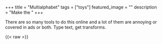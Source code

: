 +++
title =  "Multialphabet"
tags = ["toys"]
featured_image = ""
description = "Make the "
+++

There are so many tools to do this online and a lot of them are annoying or covered in ads or both. Type text, get transforms.

{{< raw >}}
    <script>
      const randomChoice = (array) =>
        array[Math.floor(Math.random() * array.length)];

      const plainAlphabetMapping = (...alphabetString) => {
        return (mappingString) =>
          [
            ...(mappingString.length === 0
              ? randomChoice([
                  "We hold these truths to be self-evident, that all men are created equal, that they are endowed by their Creator with certain unalienable Rights, that among these are Life, Liberty and the pursuit of Happiness.",
                  "Whereas recognition of the inherent dignity and of the equal and inalienable rights of all members of the human family is the foundation of freedom, justice and peace in the world,",
                  "Space: the final frontier. These are the voyages of the starship Enterprise. Its continuing mission: to explore strange new worlds, to seek out new life and new civilizations, to boldly go where no man has gone before",
                  `So, I want you to get up now. I want all of you to get up out of your chairs. I want you to get up right now and go to the window, open it, and stick your head out and yell, "I'm as mad as hell, and I'm not going to take this anymore!!"`,
                  "Hello from the children of planet Earth.",
                  `I know how hard it is down in Chino
I know how you struggle just to get by
I know they got farm fresh eggs down in Chino
And tract homes reasonably priced`,
                ])
              : mappingString),
          ]
            .map((letter, i) => {
              const charCode = letter.charCodeAt(0);
              if (charCode >= 65 && charCode <= 91) {
                return alphabetString[charCode - 65] ?? letter;
              }
              if (charCode >= 97 && charCode <= 123) {
                return alphabetString[charCode - 97 + 26] ?? letter;
              }

              return letter;
            })
            .join("");
      };

      const translators = {
        Bold: plainAlphabetMapping(
          "𝐀",
          "𝐁",
          "𝐂",
          "𝐃",
          "𝐄",
          "𝐅",
          "𝐆",
          "𝐇",
          "𝐈",
          "𝐉",
          "𝐊",
          "𝐋",
          "𝐌",
          "𝐍",
          "𝐎",
          "𝐏",
          "𝐐",
          "𝐑",
          "𝐒",
          "𝐓",
          "𝐔",
          "𝐕",
          "𝐖",
          "𝐗",
          "𝐘",
          "𝐙",
          "𝐚",
          "𝐛",
          "𝐜",
          "𝐝",
          "𝐞",
          "𝐟",
          "𝐠",
          "𝐡",
          "𝐢",
          "𝐣",
          "𝐤",
          "𝐥",
          "𝐦",
          "𝐧",
          "𝐨",
          "𝐩",
          "𝐪",
          "𝐫",
          "𝐬",
          "𝐭",
          "𝐮",
          "𝐯",
          "𝐰",
          "𝐱",
          "𝐲",
          "𝐳"
        ),
        Italic: plainAlphabetMapping(
          "𝐴",
          "𝐵",
          "𝐶",
          "𝐷",
          "𝐸",
          "𝐹",
          "𝐺",
          "𝐻",
          "𝐼",
          "𝐽",
          "𝐾",
          "𝐿",
          "𝑀",
          "𝑁",
          "𝑂",
          "𝑃",
          "𝑄",
          "𝑅",
          "𝑆",
          "𝑇",
          "𝑈",
          "𝑉",
          "𝑊",
          "𝑋",
          "𝑌",
          "𝑍",
          "𝑎",
          "𝑏",
          "𝑐",
          "𝑑",
          "𝑒",
          "𝑓",
          "𝑔",
          "𝒉",
          "𝑖",
          "𝑗",
          "𝑘",
          "𝑙",
          "𝑚",
          "𝑛",
          "𝑜",
          "𝑝",
          "𝑞",
          "𝑟",
          "𝑠",
          "𝑡",
          "𝑢",
          "𝑣",
          "𝑤",
          "𝑥",
          "𝑦",
          "𝑧"
        ),
        "Bold Italic": plainAlphabetMapping(
          "𝑨",
          "𝑩",
          "𝑪",
          "𝑫",
          "𝑬",
          "𝑭",
          "𝑮",
          "𝑯",
          "𝑰",
          "𝑱",
          "𝑲",
          "𝑳",
          "𝑴",
          "𝑵",
          "𝑶",
          "𝑷",
          "𝑸",
          "𝑹",
          "𝑺",
          "𝑻",
          "𝑼",
          "𝑽",
          "𝑾",
          "𝑿",
          "𝒀",
          "𝒁",
          "𝒂",
          "𝒃",
          "𝒄",
          "𝒅",
          "𝒆",
          "𝒇",
          "𝒈",
          "𝒉",
          "𝒊",
          "𝒋",
          "𝒌",
          "𝒍",
          "𝒎",
          "𝒏",
          "𝒐",
          "𝒑",
          "𝒒",
          "𝒓",
          "𝒔",
          "𝒕",
          "𝒖",
          "𝒗",
          "𝒘",
          "𝒙",
          "𝒚",
          "𝒛"
        ),
        "Italic Cursive": plainAlphabetMapping(
          "𝒜",
          "𝓑",
          "𝒞",
          "𝒟",
          "𝓔",
          "𝓕",
          "𝒢",
          "𝓗",
          "I",
          "𝓘",
          "𝒥",
          "𝒦",
          "𝓛",
          "𝓜",
          "𝒩",
          "𝒪",
          "𝒫",
          "𝒬",
          "𝒮",
          "𝒯",
          "𝒰",
          "𝒱",
          "𝒲",
          "𝒳",
          "𝒴",
          "𝒵",
          "𝒶",
          "𝒷",
          "𝒸",
          "𝒹",
          "𝓮",
          "𝒻",
          "𝓰",
          "𝒽",
          "𝒾",
          "𝒿",
          "𝓀",
          "𝓁",
          "𝓂",
          "𝓃",
          "𝓸",
          "𝓅",
          "𝓆",
          "𝓇",
          "𝓈",
          "𝓉",
          "𝓊",
          "𝓋",
          "𝓌",
          "𝓍",
          "𝓎",
          "𝓏"
        ),
        "Bold Italic Cursive": plainAlphabetMapping(
          "𝓐",
          "𝓑",
          "𝓒",
          "𝓓",
          "𝓔",
          "𝓕",
          "𝓖",
          "𝓗",
          "𝓘",
          "𝓙",
          "𝓚",
          "𝓛",
          "𝓜",
          "𝓝",
          "𝓞",
          "𝓟",
          "𝓠",
          "𝓡",
          "𝓢",
          "𝓣",
          "𝓤",
          "𝓥",
          "𝓦",
          "𝓧",
          "𝓨",
          "𝓩",
          "𝓪",
          "𝓫",
          "𝓬",
          "𝓭",
          "𝓮",
          "𝓯",
          "𝓰",
          "𝓱",
          "𝓲",
          "𝓳",
          "𝓴",
          "𝓵",
          "𝓶",
          "𝓷",
          "𝓸",
          "𝓹",
          "𝓺",
          "𝓻",
          "𝓼",
          "𝓽",
          "𝓾",
          "𝓿",
          "𝔀",
          "𝔁",
          "𝔂",
          "𝔃"
        ),
        Fraktur: plainAlphabetMapping(
          "𝔄",
          "𝔅",
          "𝕮",
          "𝔇",
          "𝔈",
          "𝔉",
          "𝔊",
          "𝕳",
          "𝕴",
          "𝔍",
          "𝔎",
          "𝔏",
          "𝔐",
          "𝔑",
          "𝔒",
          "𝔓",
          "𝔔",
          "𝕽",
          "𝔖",
          "𝔗",
          "𝔘",
          "𝔙",
          "𝔚",
          "𝔛",
          "𝔜",
          "Z",
          "𝔞",
          "𝔟",
          "𝔠",
          "𝔡",
          "𝔢",
          "𝔣",
          "𝔤",
          "𝔥",
          "𝔦",
          "𝔧",
          "𝔨",
          "𝔩",
          "𝔪",
          "𝔫",
          "𝔬",
          "𝔭",
          "𝔮",
          "𝔯",
          "𝔰",
          "𝔱",
          "𝔲",
          "𝔳",
          "𝔴",
          "𝔵",
          "𝔶",
          "𝔷"
        ),
        "Bold Fraktur": plainAlphabetMapping(
          "𝕬",
          "𝕭",
          "𝕮",
          "𝕯",
          "𝕰",
          "𝕱",
          "𝕲",
          "𝕳",
          "𝕴",
          "𝕵",
          "𝕶",
          "𝕷",
          "𝕸",
          "𝕹",
          "𝕺",
          "𝕻",
          "𝕼",
          "𝕽",
          "𝕾",
          "𝕿",
          "𝖀",
          "𝖁",
          "𝖂",
          "𝖃",
          "𝖄",
          "𝖅",
          "𝖆",
          "𝖇",
          "𝖈",
          "𝖉",
          "𝖊",
          "𝖋",
          "𝖌",
          "𝖍",
          "𝖎",
          "𝖏",
          "𝖐",
          "𝖑",
          "𝖒",
          "𝖓",
          "𝖔",
          "𝖕",
          "𝖖",
          "𝖗",
          "𝖘",
          "𝖙",
          "𝖚",
          "𝖛",
          "𝖜",
          "𝖝",
          "𝖞",
          "𝖟"
        ),
        Draftsman: plainAlphabetMapping(
          "𝔸",
          "𝔹",
          "C",
          "𝔻",
          "𝔼",
          "𝔽",
          "𝔾",
          "H",
          "𝕀",
          "𝕁",
          "𝕂",
          "𝕃",
          "𝕄",
          "N",
          "𝕆",
          "P",
          "Q",
          "R",
          "𝕊",
          "𝕋",
          "𝕌",
          "𝕍",
          "𝕎",
          "𝕏",
          "𝕐",
          "Z",
          "𝕒",
          "𝕓",
          "𝕔",
          "𝕕",
          "𝕖",
          "𝕗",
          "𝕘",
          "𝕙",
          "𝕚",
          "𝕛",
          "𝕜",
          "𝕝",
          "𝕞",
          "𝕟",
          "𝕠",
          "𝕡",
          "𝕢",
          "𝕣",
          "𝕤",
          "𝕥",
          "𝕦",
          "𝕧",
          "𝕨",
          "𝕩",
          "𝕪",
          "𝕫"
        ),
        Wide: plainAlphabetMapping(
          "𝖠",
          "𝖡",
          "𝖢",
          "𝖣",
          "𝖤",
          "𝖥",
          "𝖦",
          "𝖧",
          "𝖨",
          "𝖩",
          "𝖪",
          "𝖫",
          "𝖬",
          "𝖭",
          "𝖮",
          "𝖯",
          "𝖰",
          "𝖱",
          "𝖲",
          "𝖳",
          "𝖴",
          "𝖵",
          "𝖶",
          "𝖷",
          "𝖸",
          "𝖹",
          "𝖺",
          "𝖻",
          "𝖼",
          "𝖽",
          "𝖾",
          "𝖿",
          "𝗀",
          "𝗁",
          "𝗂",
          "𝗃",
          "𝗄",
          "𝗅",
          "𝗆",
          "𝗇",
          "𝗈",
          "𝗉",
          "𝗊",
          "𝗋",
          "𝗌",
          "𝗍",
          "𝗎",
          "𝗏",
          "𝗐",
          "𝗑",
          "𝗒",
          "𝗓"
        ),
        "Bold Wide": plainAlphabetMapping(
          "𝗔",
          "𝗕",
          "𝗖",
          "𝗗",
          "𝗘",
          "𝗙",
          "𝗚",
          "𝗛",
          "𝗜",
          "𝗝",
          "𝗞",
          "𝗟",
          "𝗠",
          "𝗡",
          "𝗢",
          "𝗣",
          "𝗤",
          "𝗥",
          "𝗦",
          "𝗧",
          "𝗨",
          "𝗩",
          "𝗪",
          "𝗫",
          "𝗬",
          "𝗭",
          "𝗮",
          "𝗯",
          "𝗰",
          "𝗱",
          "𝗲",
          "𝗳",
          "𝗴",
          "𝗵",
          "𝗶",
          "𝗷",
          "𝗸",
          "𝗹",
          "𝗺",
          "𝗻",
          "𝗼",
          "𝗽",
          "𝗾",
          "𝗿",
          "𝘀",
          "𝘁",
          "𝘂",
          "𝘃",
          "𝘄",
          "𝘅",
          "𝘆",
          "𝘇"
        ),
        "Wide Italic": plainAlphabetMapping(
          "𝘈",
          "𝘉",
          "𝘊",
          "𝘋",
          "𝘌",
          "𝘍",
          "𝘎",
          "𝘏",
          "𝘐",
          "𝘑",
          "𝘒",
          "𝘓",
          "𝘔",
          "𝘕",
          "𝘖",
          "𝘗",
          "𝘘",
          "𝘙",
          "𝘚",
          "𝘛",
          "𝘜",
          "𝘝",
          "𝘞",
          "𝘟",
          "𝘠",
          "𝘡",
          "𝘢",
          "𝘣",
          "𝘤",
          "𝘥",
          "𝘦",
          "𝘧",
          "𝘨",
          "𝘩",
          "𝘪",
          "𝘫",
          "𝘬",
          "𝘭",
          "𝘮",
          "𝘯",
          "𝘰",
          "𝘱",
          "𝘲",
          "𝘳",
          "𝘴",
          "𝘵",
          "𝘶",
          "𝘷",
          "𝘸",
          "𝘹",
          "𝘺",
          "𝘻"
        ),
        "Bold Wide Italic": plainAlphabetMapping(
          "𝘼",
          "𝘽",
          "𝘾",
          "𝘿",
          "𝙀",
          "𝙁",
          "𝙂",
          "𝙃",
          "𝙄",
          "𝙅",
          "𝙆",
          "𝙇",
          "𝙈",
          "𝙉",
          "𝙊",
          "𝙋",
          "𝙌",
          "𝙍",
          "𝙎",
          "𝙏",
          "𝙐",
          "𝙑",
          "𝙒",
          "𝙓",
          "𝙔",
          "𝙕",
          "𝙖",
          "𝙗",
          "𝙘",
          "𝙙",
          "𝙚",
          "𝙛",
          "𝙜",
          "𝙝",
          "𝙞",
          "𝙟",
          "𝙠",
          "𝙡",
          "𝙢",
          "𝙣",
          "𝙤",
          "𝙥",
          "𝙦",
          "𝙧",
          "𝙨",
          "𝙩",
          "𝙪",
          "𝙫",
          "𝙬",
          "𝙭",
          "𝙮",
          "𝙯"
        ),
        Typewriter: plainAlphabetMapping(
          "𝙰",
          "𝙱",
          "𝙲",
          "𝙳",
          "𝙴",
          "𝙵",
          "𝙶",
          "𝙷",
          "𝙸",
          "𝙹",
          "𝙺",
          "𝙻",
          "𝙼",
          "𝙽",
          "𝙾",
          "𝙿",
          "𝚀",
          "𝚁",
          "𝚂",
          "𝚃",
          "𝚄",
          "𝚅",
          "𝚆",
          "𝚇",
          "𝚈",
          "𝚉",
          "𝚊",
          "𝚋",
          "𝚌",
          "𝚍",
          "𝚎",
          "𝚏",
          "𝚐",
          "𝚑",
          "𝚒",
          "𝚓",
          "𝚔",
          "𝚕",
          "𝚖",
          "𝚗",
          "𝚘",
          "𝚙",
          "𝚚",
          "𝚛",
          "𝚜",
          "𝚝",
          "𝚞",
          "𝚟",
          "𝚠",
          "𝚡",
          "𝚢",
          "𝚣"
        ),
        Doublewide: plainAlphabetMapping(
          "Ａ",
          "Ｂ",
          "Ｃ",
          "Ｄ",
          "Ｅ",
          "Ｆ",
          "Ｇ",
          "Ｈ",
          "Ｉ",
          "Ｊ",
          "Ｋ",
          "Ｌ",
          "Ｍ",
          "Ｎ",
          "Ｏ",
          "Ｐ",
          "Ｑ",
          "Ｒ",
          "Ｓ",
          "Ｔ",
          "Ｕ",
          "Ｖ",
          "Ｗ",
          "Ｘ",
          "Ｙ",
          "Ｚ",
          "ａ",
          "ｂ",
          "ｃ",
          "ｄ",
          "ｅ",
          "ｆ",
          "ｇ",
          "ｈ",
          "ｉ",
          "ｊ",
          "ｋ",
          "ｌ",
          "ｍ",
          "ｎ",
          "ｏ",
          "ｐ",
          "ｑ",
          "ｒ",
          "ｓ",
          "ｔ",
          "ｕ",
          "ｖ",
          "ｗ",
          "ｘ",
          "ｙ",
          "ｚ"
        ),
      };

      const activeTranslations = [];

      const debounce = (func, delay) => {
        let timeoutId;

        return function (...args) {
          clearTimeout(timeoutId);

          timeoutId = setTimeout(() => {
            func.apply(this, args);
          }, delay);
        };
      };

      const inputTextHasChanged = () => {
        const t = document.getElementById("multi-alphabet-input");
        const text = t.innerText;

        if (!!text && activeTranslations.length === 0) {
          addToListOfActiveTranslations(randomChoice(Object.keys(translators)));
        }

        activeTranslations.forEach((display) => {
          display.update(text);
        });
      };

      const updateSelectedTranslationItemsInList = () => {
        namesUsed = new Set(activeTranslations.map((b) => b.name));

        const selectElt = document.getElementById("multi-alphabet-selector");
        [...selectElt.querySelectorAll("option")].forEach((e) => {
          e.disabled = namesUsed.has(e.value);
        });
        inputTextHasChanged();
      };

      const addToListOfActiveTranslations = (name) => {
        const template = document.getElementById("translation-item-template");
        const resultElt = document.getElementById("multi-alphabet-results");

        const translationElt = document.importNode(
          template.content,
          true
        ).firstElementChild;
        resultElt.appendChild(translationElt);

        translationElt.querySelector(
          ".name"
        ).innerText = `${name} (${translators[name](name)})`;

        const translationTextelt = translationElt.querySelector(".translation");
        const copyButton = translationElt.querySelector(".copy-button");
        const deleteButton = translationElt.querySelector(".remove-button");

        copyButton.addEventListener("click", (e) => {
          navigator.clipboard.writeText(translationTextelt.innerText);
        });

        deleteButton.addEventListener("click", (e) => {
          const idx = activeTranslations.indexOf((e) => e.name === name);
          if (idx >= 0) {
            activeTranslations.pop(idx);
            resultElt.removeChild(translationElt);
            updateSelectedTranslationItemsInList();
          }
        });

        activeTranslations.push({
          name: name,
          update: (text) => {
            const translationBlank = text.trim().length === 0;
            copyButton.disabled = translationBlank;

            translationTextelt.innerText = translators[name](text);
          },
        });
        updateSelectedTranslationItemsInList();
      };

      const startupAndBindElements = () => {
        const selectElt = document.getElementById("multi-alphabet-selector");
        selectElt.addEventListener("change", (e) => {
          addToListOfActiveTranslations(e.target.value);
          selectElt.value = "";
        });

        Object.entries(translators).forEach(([name, translator]) => {
          const option = document.createElement("option");
          option.value = name;
          option.textContent = `${name} (${translator(name)})`;

          selectElt.appendChild(option);
        });

        const inputElt = document.getElementById("multi-alphabet-input");
        inputElt.addEventListener("input", debounce(inputTextHasChanged, 150));
      };

      document.addEventListener("DOMContentLoaded", startupAndBindElements);
    </script>
    <style type="text/css">
      div.multi-alphabet-input-area {
        border: 1px solid rgba(0, 0, 0, 0.125);
        border-radius: 4px;
        padding: 4px;
        font-size: larger;

        &:empty::before {
          content: "Type your dumb words here";
          opacity: 0.75;
          font-style: italic;
        }

        margin-bottom: 1em;
      }

      div.translation-item {
        border: 1px solid rgba(0, 0, 0, 0.125);
        border-radius: 4px;
      }

      div.translation-text {
        padding: 4px;
        white-space: pre-wrap;
        padding: 4px;
        font-size: larger;
      }

      div.translation-header {
        background-color: rgba(0, 0, 0, 0.075);
        padding: 2px;
        user-select: none;
        display: flex;
        flex-direction: row;

        .translator-name {
          text-align: center;
        }

        & > * {
          flex-grow: 1;
          align-items: center;
        }

        .copy-button,
        .remove-button {
          flex-grow: 0;
        }
      }

      div.multi-alphabet-add-another {
        select {
          font-size: large;
          font-weight: bold;
        }

        margin-top: 4px;
        margin-bottom: 4px;
        user-select: none;
        display: flex;
        flex-direction: row;
        align-items: center;
        justify-content: flex-end;
      }

      div.translation-item:not(:last-child) {
        border-bottom: 1px solid rgba(0, 0, 0, 0.125);
        padding-bottom: 4px;
        margin-bottom: 4px;
      }
    </style>
    <div class="multi-alphabet">
      <div
        id="multi-alphabet-input"
        class="multi-alphabet-input-area"
        contenteditable="true"
      ></div>
      <div class="multi-alphabet-results" id="multi-alphabet-results"></div>
      <div class="multi-alphabet-add-another">
        <select
          class="multi-alphabet-translation-selector"
          id="multi-alphabet-selector"
        >
          <option disabled value="" selected>Add another:</option>
        </select>
      </div>

      <template id="translation-item-template">
        <div class="translation-item">
          <div class="translation-header">
            <div class="name translator-name"></div>
            <button class="copy-button">⧉Copy</button>
            <button class="remove-button">🗙</button>
          </div>
          <div class="translation translation-text"></div>
        </div>
      </template>
    </div>
  {{< /raw >}}
